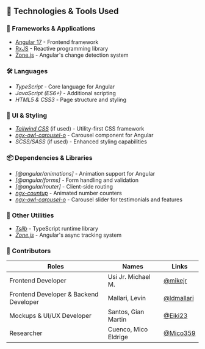 ## 📌 Technologies & Tools Used

### 🚀 Frameworks & Applications
- [Angular 17](https://angular.io/) - Frontend framework
- [RxJS](https://rxjs.dev/) - Reactive programming library
- [Zone.js](https://github.com/angular/angular/tree/main/packages/zone.js) - Angular's change detection system

### 🛠 Languages
- *TypeScript* - Core language for Angular
- *JavaScript (ES6+)* - Additional scripting
- *HTML5 & CSS3* - Page structure and styling

### 🎨 UI & Styling
- *[Tailwind CSS](https://tailwindcss.com/)* (if used) - Utility-first CSS framework
- *[ngx-owl-carousel-o](https://www.npmjs.com/package/ngx-owl-carousel-o)* - Carousel component for Angular
- *SCSS/SASS* (if used) - Enhanced styling capabilities

### 📦 Dependencies & Libraries
- *[@angular/animations]* - Animation support for Angular
- *[@angular/forms]* - Form handling and validation
- *[@angular/router]* - Client-side routing
- *[ngx-countup](https://www.npmjs.com/package/ngx-countup)* - Animated number counters
- *[ngx-owl-carousel-o](https://www.npmjs.com/package/ngx-owl-carousel-o)* - Carousel slider for testimonials and features

### 📌 Other Utilities
- *[Tslib](https://www.npmjs.com/package/tslib)* - TypeScript runtime library
- *[Zone.js](https://www.npmjs.com/package/zone.js)* - Angular's async tracking system

### 👥 Contributors
| Roles | Names | Links |
|-|-|-|
| Frontend Developer | Usi Jr. Michael M. | [@mikejr](https://github.com/mikejr) |
| Frontend Developer & Backend Developer | Mallari, Levin | [@ldmallari](https://github.com/ldmallari) |
| Mockups & UI/UX Developer | Santos, Gian Martin | [@Eiki23](https://github.com/Eiki23) |
| Researcher | Cuenco, Mico Eldrige | [@Mico359](https://github.com/Mico359) |
